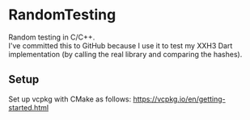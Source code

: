 # RandomTesting
Random testing in C/C++.  
I've committed this to GitHub because I use it to test my XXH3
Dart implementation (by calling the real library and comparing
the hashes).

## Setup
Set up vcpkg with CMake as follows:
https://vcpkg.io/en/getting-started.html

